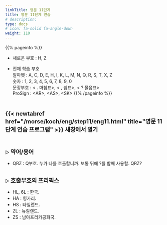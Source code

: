 ```yaml
---
linkTitle: 영문 11단계
title: 영문 11단계 연습
# description: 
type: docs
# icon: fa-solid fa-angle-down
weight: 110
---
```


{{% pageinfo %}}

* 새로운 부호 : H, Z

* 전체 학습 부호<br>
알파벳 : A, C, D, E, H, I, K, L, M, N, Q, R, S, T, X, Z<br>
숫자 : 1, 2, 3, 4, 5, 6, 7, 8, 9, 0<br>
문장부호 : < . 마침표>, < , 쉼표>, < ? 물음표><br>
ProSign : &lt;AR&gt;, &lt;AS&gt;, &lt;SK&gt;
{{% /pageinfo %}}

<br>

<b><span style="font-size:130%">{{< newtabref href="/morse/koch/eng/step11/eng11.html" title="영문 11단계 연습 프로그램" >}} 새창에서 열기</span></b>

<br>

▷ <b><span style="font-size:130%">약어/용어</span></b>
- QRZ : Q부호. 누가 나를 호출합니까. 보통 뒤에 ?를 함께 사용함. QRZ?
<br><br>

▷ <b><span style="font-size:130%">호출부호의 프리픽스</span></b>
- HL, 6L : 한국.
- HA : 헝가리.
- HS : 타일랜드.
- ZL : 뉴질랜드.
- ZS : 남아프리카공화국.
